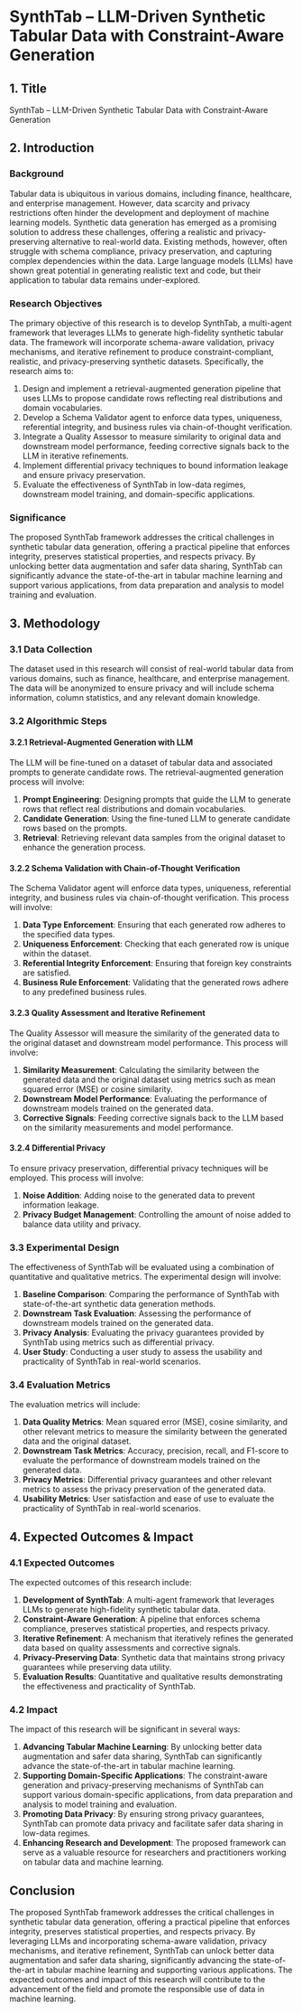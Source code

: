 # SynthTab – LLM-Driven Synthetic Tabular Data with Constraint-Aware Generation

## 1. Title

SynthTab – LLM-Driven Synthetic Tabular Data with Constraint-Aware Generation

## 2. Introduction

### Background

Tabular data is ubiquitous in various domains, including finance, healthcare, and enterprise management. However, data scarcity and privacy restrictions often hinder the development and deployment of machine learning models. Synthetic data generation has emerged as a promising solution to address these challenges, offering a realistic and privacy-preserving alternative to real-world data. Existing methods, however, often struggle with schema compliance, privacy preservation, and capturing complex dependencies within the data. Large language models (LLMs) have shown great potential in generating realistic text and code, but their application to tabular data remains under-explored.

### Research Objectives

The primary objective of this research is to develop SynthTab, a multi-agent framework that leverages LLMs to generate high-fidelity synthetic tabular data. The framework will incorporate schema-aware validation, privacy mechanisms, and iterative refinement to produce constraint-compliant, realistic, and privacy-preserving synthetic datasets. Specifically, the research aims to:

1. Design and implement a retrieval-augmented generation pipeline that uses LLMs to propose candidate rows reflecting real distributions and domain vocabularies.
2. Develop a Schema Validator agent to enforce data types, uniqueness, referential integrity, and business rules via chain-of-thought verification.
3. Integrate a Quality Assessor to measure similarity to original data and downstream model performance, feeding corrective signals back to the LLM in iterative refinements.
4. Implement differential privacy techniques to bound information leakage and ensure privacy preservation.
5. Evaluate the effectiveness of SynthTab in low-data regimes, downstream model training, and domain-specific applications.

### Significance

The proposed SynthTab framework addresses the critical challenges in synthetic tabular data generation, offering a practical pipeline that enforces integrity, preserves statistical properties, and respects privacy. By unlocking better data augmentation and safer data sharing, SynthTab can significantly advance the state-of-the-art in tabular machine learning and support various applications, from data preparation and analysis to model training and evaluation.

## 3. Methodology

### 3.1 Data Collection

The dataset used in this research will consist of real-world tabular data from various domains, such as finance, healthcare, and enterprise management. The data will be anonymized to ensure privacy and will include schema information, column statistics, and any relevant domain knowledge.

### 3.2 Algorithmic Steps

#### 3.2.1 Retrieval-Augmented Generation with LLM

The LLM will be fine-tuned on a dataset of tabular data and associated prompts to generate candidate rows. The retrieval-augmented generation process will involve:

1. **Prompt Engineering**: Designing prompts that guide the LLM to generate rows that reflect real distributions and domain vocabularies.
2. **Candidate Generation**: Using the fine-tuned LLM to generate candidate rows based on the prompts.
3. **Retrieval**: Retrieving relevant data samples from the original dataset to enhance the generation process.

#### 3.2.2 Schema Validation with Chain-of-Thought Verification

The Schema Validator agent will enforce data types, uniqueness, referential integrity, and business rules via chain-of-thought verification. This process will involve:

1. **Data Type Enforcement**: Ensuring that each generated row adheres to the specified data types.
2. **Uniqueness Enforcement**: Checking that each generated row is unique within the dataset.
3. **Referential Integrity Enforcement**: Ensuring that foreign key constraints are satisfied.
4. **Business Rule Enforcement**: Validating that the generated rows adhere to any predefined business rules.

#### 3.2.3 Quality Assessment and Iterative Refinement

The Quality Assessor will measure the similarity of the generated data to the original dataset and downstream model performance. This process will involve:

1. **Similarity Measurement**: Calculating the similarity between the generated data and the original dataset using metrics such as mean squared error (MSE) or cosine similarity.
2. **Downstream Model Performance**: Evaluating the performance of downstream models trained on the generated data.
3. **Corrective Signals**: Feeding corrective signals back to the LLM based on the similarity measurements and model performance.

#### 3.2.4 Differential Privacy

To ensure privacy preservation, differential privacy techniques will be employed. This process will involve:

1. **Noise Addition**: Adding noise to the generated data to prevent information leakage.
2. **Privacy Budget Management**: Controlling the amount of noise added to balance data utility and privacy.

### 3.3 Experimental Design

The effectiveness of SynthTab will be evaluated using a combination of quantitative and qualitative metrics. The experimental design will involve:

1. **Baseline Comparison**: Comparing the performance of SynthTab with state-of-the-art synthetic data generation methods.
2. **Downstream Task Evaluation**: Assessing the performance of downstream models trained on the generated data.
3. **Privacy Analysis**: Evaluating the privacy guarantees provided by SynthTab using metrics such as differential privacy.
4. **User Study**: Conducting a user study to assess the usability and practicality of SynthTab in real-world scenarios.

### 3.4 Evaluation Metrics

The evaluation metrics will include:

1. **Data Quality Metrics**: Mean squared error (MSE), cosine similarity, and other relevant metrics to measure the similarity between the generated data and the original dataset.
2. **Downstream Task Metrics**: Accuracy, precision, recall, and F1-score to evaluate the performance of downstream models trained on the generated data.
3. **Privacy Metrics**: Differential privacy guarantees and other relevant metrics to assess the privacy preservation of the generated data.
4. **Usability Metrics**: User satisfaction and ease of use to evaluate the practicality of SynthTab in real-world scenarios.

## 4. Expected Outcomes & Impact

### 4.1 Expected Outcomes

The expected outcomes of this research include:

1. **Development of SynthTab**: A multi-agent framework that leverages LLMs to generate high-fidelity synthetic tabular data.
2. **Constraint-Aware Generation**: A pipeline that enforces schema compliance, preserves statistical properties, and respects privacy.
3. **Iterative Refinement**: A mechanism that iteratively refines the generated data based on quality assessments and corrective signals.
4. **Privacy-Preserving Data**: Synthetic data that maintains strong privacy guarantees while preserving data utility.
5. **Evaluation Results**: Quantitative and qualitative results demonstrating the effectiveness and practicality of SynthTab.

### 4.2 Impact

The impact of this research will be significant in several ways:

1. **Advancing Tabular Machine Learning**: By unlocking better data augmentation and safer data sharing, SynthTab can significantly advance the state-of-the-art in tabular machine learning.
2. **Supporting Domain-Specific Applications**: The constraint-aware generation and privacy-preserving mechanisms of SynthTab can support various domain-specific applications, from data preparation and analysis to model training and evaluation.
3. **Promoting Data Privacy**: By ensuring strong privacy guarantees, SynthTab can promote data privacy and facilitate safer data sharing in low-data regimes.
4. **Enhancing Research and Development**: The proposed framework can serve as a valuable resource for researchers and practitioners working on tabular data and machine learning.

## Conclusion

The proposed SynthTab framework addresses the critical challenges in synthetic tabular data generation, offering a practical pipeline that enforces integrity, preserves statistical properties, and respects privacy. By leveraging LLMs and incorporating schema-aware validation, privacy mechanisms, and iterative refinement, SynthTab can unlock better data augmentation and safer data sharing, significantly advancing the state-of-the-art in tabular machine learning and supporting various applications. The expected outcomes and impact of this research will contribute to the advancement of the field and promote the responsible use of data in machine learning.